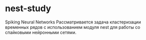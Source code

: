 # nest-study
Spiking Neural Networks
Рассматривается задача кластеризации временных рядов с использованием модуля nest для работы со спайковыми нейронными сетями. 
